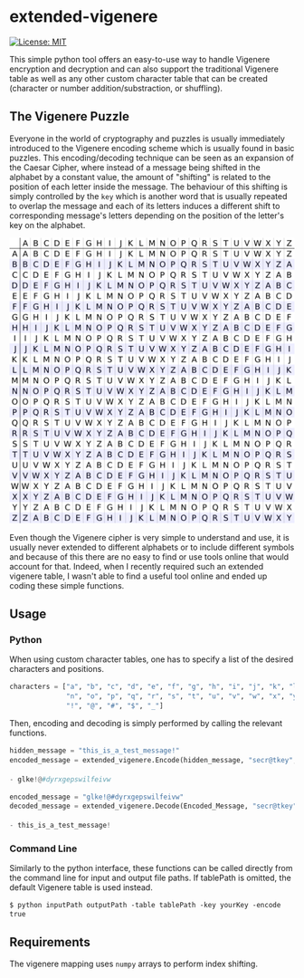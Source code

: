 # extended-vigenere

[![License: MIT](https://img.shields.io/badge/License-MIT-yellow.svg)](https://opensource.org/licenses/MIT)

This simple python tool offers an easy-to-use way to handle Vigenere encryption and decryption and can also support the traditional Vigenere table as well as any other custom character table that can be created (character or number addition/substraction, or shuffling).

## The Vigenere Puzzle

Everyone in the world of cryptography and puzzles is usually immediately introduced to the Vigenere encoding scheme which is usually
found in basic puzzles. This encoding/decoding technique can be seen as an expansion of the Caesar Cipher, where instead of a message
being shifted in the alphabet by a constant value, the amount of "shifting" is related to the position of each letter inside the message.
The behaviour of this shifting is simply controlled by the `key` which is another word that is usually repeated to overlap the message
and each of its letters induces a different shift to corresponding message's letters depending on the position of the letter's key on the
alphabet.

 ![The default Vigenere cipher table](figures/Default_table.png)

Even though the Vigenere cipher is very simple to understand and use, it is usually never extended to different alphabets or to include different
symbols and because of this there are no easy to find or use tools online that would account for that. Indeed, when I recently required such an
extended vigenere table, I wasn't able to find a useful tool online and ended up coding these simple functions.

## Usage

### Python
When using custom character tables, one has to specify a list of the desired characters and positions.
```python
characters = ["a", "b", "c", "d", "e", "f", "g", "h", "i", "j", "k", "l", "m",
              "n", "o", "p", "q", "r", "s", "t", "u", "v", "w", "x", "y", "z",
              "!", "@", "#", "$", "_"]
```
Then, encoding and decoding is simply performed by calling the relevant functions.
```python
hidden_message = "this_is_a_test_message!"
encoded_message = extended_vigenere.Encode(hidden_message, "secr@tkey", characters)

- glke!@#dyrxgepswilfeivw
```

```python
encoded_message = "glke!@#dyrxgepswilfeivw"
decoded_message = extended_vigenere.Decode(Encoded_Message, "secr@tkey", characters)

- this_is_a_test_message!
```

### Command Line
Similarly to the python interface, these functions can be called directly from the command line for input and output file paths. If tablePath is omitted,
the default Vigenere table is used instead.
```
$ python inputPath outputPath -table tablePath -key yourKey -encode true
```

## Requirements

The vigenere mapping uses `numpy` arrays to perform index shifting.